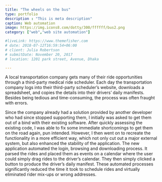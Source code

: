 ```yaml
---
title: "The wheels on the bus"
type: portfolio
description : "This is meta description"
caption: Web automation
image: https://img.icons8.com/dotty/300/ffffff/bus2.png
category: ["web","web site automation"]

#liveLink: https://www.themefisher.com
# date: 2018-07-12T16:59:54+06:00
# client: Julia Robertson
# submitDate: November 20, 2017
# location: 1201 park street, Avenue, Dhaka

---
```

A local transportation company gets many of their ride opportunities through a third-party medical ride scheduler. Each day the transportation company logs into their third-party scheduler’s website, downloads a spreadsheet, and copies the details into their drivers’ daily manifests.  Besides being tedious and time-consuming, the process was often fraught with errors.   

Since the company already had a solution provided by another developer who had since stopped supporting them, I initially was asked to get them out of a bind with their existing software. After quickly assessing the existing code, I was able to fix some immediate shortcomings to get them on the road again, pun intended. However, I then went on to recreate the functionality in a more efficient way, which not only cut out a major external system, but also enhanced the stability of the application.  The new application automated the login, browsing and downloading process. It parsed the rides and placed them as events on a calendar where the user could simply drag rides to the driver’s calendar. They then simply clicked a button to produce the driver’s daily manifest. These automated processes significantly  reduced the time it took to schedule rides and virtually eliminated rider mix-ups or wrong addresses.

